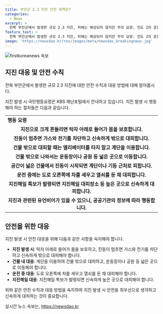 ```yaml
---
title: 부안군 2.3 지진 안전 대책은?
categories:
  - News
excerpt: >
  전북 부안군에서 발생한 규모 2.3 지진, 피해는 예상되지 않지만 주의 요망. 진도 2의 흔들림은 소수 느낄 수 있음. 국민행동요령에 따라 안전 대책 마련 필요. KBS 재난포털에서 자세한 정보 확인.
feature_text: >
  전북 부안군에서 발생한 규모 2.3 지진, 피해는 예상되지 않지만 주의 요망. 진도 2의 흔들림은 소수 느낄 수 있음. 국민행동요령에 따라 안전 대책 마련 필요. KBS 재난포털에서 자세한 정보 확인.
image: 'https://newsdao.kr/res/images/meta/newsdao_breakingnews.jpg'
---
```


<p><img src="https://newsdao.kr/res/images/meta/newsdao_breakingnews.jpg" alt="firstkoreanews 속보" /></p>

<h2 data-ke-size="size26">지진 대응 및 안전 수칙</h2>

<p>전북 부안군에서 발생한 규모 2.3 지진에 대한 안전 수칙과 대응 방법에 대해 알아봅시다.</p>

<p data-ke-size="size16">지진 발생 시 국민행동요령은 KBS 재난포털에서 안내하고 있습니다. 지진 발생 시 행동해야 하는 절차들은 다음과 같습니다.</p>

<table>
    <tr>
        <td><b>행동 요령</b></td>
    </tr>
    <tr>
        <td style="text-align: center; height: 17px;"><b>지진으로 크게 흔들리면 탁자 아래로 들어가 몸을 보호합니다.</b></td>
    </tr>
    <tr>
        <td style="text-align: center; height: 17px;"><b>진동이 멈추면 가스와 전기를 차단하고 신속하게 밖으로 대피합니다.</b></td>
    </tr>
    <tr>
        <td style="text-align: center; height: 17px;"><b>건물 밖으로 대피할 때는 엘리베이터를 타지 말고 계단을 이용합니다.</b></td>
    </tr>
    <tr>
        <td style="text-align: center; height: 17px;"><b>건물 밖으로 나와서는 운동장이나 공원 등 넓은 곳으로 이동합니다.</b></td>
    </tr>
    <tr>
        <td style="text-align: center; height: 17px;"><b>공간이 넓은 건물에서 진동이 시작되면 계단이나 기둥 근처로 피합니다.</b></td>
    </tr>
    <tr>
        <td style="text-align: center; height: 17px;"><b>운전 중에는 도로 오른쪽에 차를 세우고 열쇠를 둔 채 대피합니다.</b></td>
    </tr>
    <tr>
        <td style="text-align: center; height: 17px;"><b>지진해일 특보가 발령되면 지진해일 대피장소 등 높은 곳으로 신속하게 대피합니다.</b></td>
    </tr>
    <tr>
        <td style="text-align: center; height: 17px;"><b>지진과 관련된 유언비어가 있을 수 있으니, 공공기관의 정보에 따라 행동합니다.</b></td>
    </tr>
</table>

<h2 data-ke-size="size26">안전을 위한 대응</h2>

<p data-ke-size="size16">지진 발생 시 안전 대응을 위해 다음과 같은 사항을 숙지해야 합니다.</p>

<ul>
    <li><b>지진 발생 시</b>: 탁자 아래로 들어가 몸을 보호하고, 진동이 멈추면 가스와 전기를 차단하고 신속하게 밖으로 대피해야 합니다.</li>
    <li><b>건물 내 대응</b>: 계단을 이용하여 건물 밖으로 대피하고, 운동장이나 공원 등 넓은 곳으로 이동해야 합니다.</li>
    <li><b>운전 중 대응</b>: 도로 오른쪽에 차를 세우고 열쇠를 둔 채 대피해야 합니다.</li>
    <li><b>지진해일 대응</b>: 지진해일 특보가 발령되면 신속하게 높은 곳으로 대피해야 합니다.</li>
</ul>

<p>위와 같은 안전 수칙과 대응 방법을 숙지하여 지진 발생 시 안전을 최우선으로 생각하고 신속하게 대처하는 것이 중요합니다.</p>
실시간 뉴스 속보는, <a href="https://newsdao.kr" rel="dofollow">https://newsdao.kr</a>


